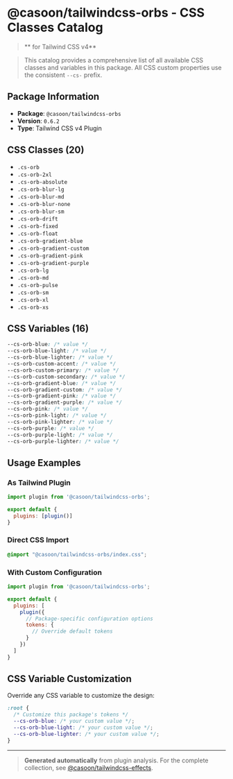 # @casoon/tailwindcss-orbs - CSS Classes Catalog

> ** for Tailwind CSS v4**

> This catalog provides a comprehensive list of all available CSS classes and variables in this package. All CSS custom properties use the consistent `--cs-` prefix.

## Package Information

- **Package**: `@casoon/tailwindcss-orbs`
- **Version**: `0.6.2`
- **Type**: Tailwind CSS v4 Plugin

## CSS Classes (20)

- `.cs-orb`
- `.cs-orb-2xl`
- `.cs-orb-absolute`
- `.cs-orb-blur-lg`
- `.cs-orb-blur-md`
- `.cs-orb-blur-none`
- `.cs-orb-blur-sm`
- `.cs-orb-drift`
- `.cs-orb-fixed`
- `.cs-orb-float`
- `.cs-orb-gradient-blue`
- `.cs-orb-gradient-custom`
- `.cs-orb-gradient-pink`
- `.cs-orb-gradient-purple`
- `.cs-orb-lg`
- `.cs-orb-md`
- `.cs-orb-pulse`
- `.cs-orb-sm`
- `.cs-orb-xl`
- `.cs-orb-xs`

## CSS Variables (16)

```css
--cs-orb-blue: /* value */
--cs-orb-blue-light: /* value */
--cs-orb-blue-lighter: /* value */
--cs-orb-custom-accent: /* value */
--cs-orb-custom-primary: /* value */
--cs-orb-custom-secondary: /* value */
--cs-orb-gradient-blue: /* value */
--cs-orb-gradient-custom: /* value */
--cs-orb-gradient-pink: /* value */
--cs-orb-gradient-purple: /* value */
--cs-orb-pink: /* value */
--cs-orb-pink-light: /* value */
--cs-orb-pink-lighter: /* value */
--cs-orb-purple: /* value */
--cs-orb-purple-light: /* value */
--cs-orb-purple-lighter: /* value */
```

## Usage Examples

### As Tailwind Plugin
```js
import plugin from '@casoon/tailwindcss-orbs';

export default {
  plugins: [plugin()]
}
```

### Direct CSS Import
```css
@import "@casoon/tailwindcss-orbs/index.css";
```

### With Custom Configuration
```js
import plugin from '@casoon/tailwindcss-orbs';

export default {
  plugins: [
    plugin({
      // Package-specific configuration options
      tokens: {
        // Override default tokens
      }
    })
  ]
}
```

## CSS Variable Customization

Override any CSS variable to customize the design:

```css
:root {
  /* Customize this package's tokens */
  --cs-orb-blue: /* your custom value */;
  --cs-orb-blue-light: /* your custom value */;
  --cs-orb-blue-lighter: /* your custom value */;
}
```

---

> **Generated automatically** from plugin analysis. For the complete collection, see [@casoon/tailwindcss-effects](https://www.npmjs.com/package/@casoon/tailwindcss-effects).

